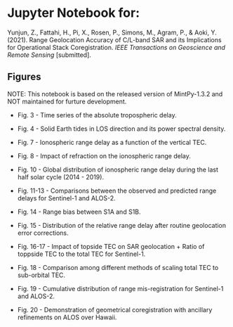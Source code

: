 # Jupyter Notebook for:

Yunjun, Z., Fattahi, H., Pi, X., Rosen, P., Simons, M., Agram, P., & Aoki, Y. (2021). Range Geolocation Accuracy of C/L-band SAR and its Implications for Operational Stack Coregistration. _IEEE Transactions on Geoscience and Remote Sensing_ [submitted].

## Figures

NOTE: This notebook is based on the released version of MintPy-1.3.2 and NOT maintained for furture development.

+ Fig. 3 - Time series of the absolute tropospheric delay.

+ Fig. 4 - Solid Earth tides in LOS direction and its power spectral density.

+ Fig. 7 - Ionospheric range delay as a function of the vertical TEC.

+ Fig. 8 - Impact of refraction on the ionospheric range delay.

+ Fig. 10 - Global distribution of ionospheric range delay during the last half solar cycle (2014 - 2019).

+ Fig. 11-13 - Comparisons between the observed and predicted range delays for Sentinel-1 and ALOS-2.

+ Fig. 14 - Range bias between S1A and S1B.

+ Fig. 15 - Distribution of the relative range delay after routine geolocation error corrections.

+ Fig. 16-17 - Impact of topside TEC on SAR geolocation + Ratio of toppside TEC to the total TEC for Sentinel-1.

+ Fig. 18 - Comparison among different methods of scaling total TEC to sub-orbital TEC.

+ Fig. 19 - Cumulative distribution of range mis-registration for Sentinel-1 and ALOS-2.

+ Fig. 20 - Demonstration of geometrical coregistration with ancillary refinements on ALOS over Hawaii.

